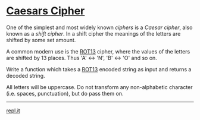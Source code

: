 # [Caesars Cipher](https://www.freecodecamp.org/learn/javascript-algorithms-and-data-structures/javascript-algorithms-and-data-structures-projects/caesars-cipher)

One of the simplest and most widely known *ciphers* is a *Caesar cipher*, also known as a *shift cipher*. In a shift cipher the meanings of the letters are shifted by some set amount.

A common modern use is the [ROT13](https://en.wikipedia.org/wiki/ROT13) cipher, where the values of the letters are shifted by 13 places. Thus 'A' ↔ 'N', 'B' ↔ 'O' and so on.

Write a function which takes a [ROT13](https://en.wikipedia.org/wiki/ROT13) encoded string as input and returns a decoded string.

All letters will be uppercase. Do not transform any non-alphabetic character (i.e. spaces, punctuation), but do pass them on.

***

[repl.it](https://repl.it/@NadiiaK/FCCCaesarsCipher#index.js "You can also check my solution on repl.it")
